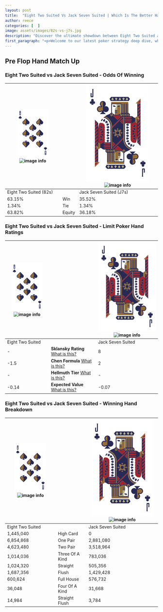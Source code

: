 ```yaml
---
layout: post
title:  "Eight Two Suited Vs Jack Seven Suited | Which Is The Better Hand In Poker? A Complete Guide"
author: reece
categories: [  ]
image: assets/images/82s-vs-j7s.jpg
description: "Discover the ultimate showdown between Eight Two Suited and Jack Seven Suited in poker! Uncover the odds, strategies, and scenarios where one hand triumphs over the other. Get ready to up your poker game with this thrilling analysis."
first_paragraph: "<p>Welcome to our latest poker strategy deep dive, where we're pitting two distinct hands against each other in a high-stakes showdown: Eight Two Suited vs Jack Seven Suited.</p><p>In the dynamic world of poker, every decision counts, and knowing which hand holds the upper hand is key to your success at the table.</p><p>In this article, we'll dissect these two hands, explore the scenarios where one dominates the other, and equip you with the knowledge to make strategic choices that can tip the odds in your favor.</p><p>Get ready to unravel the intriguing dynamics of these poker hands and elevate your game to new heights.</p>"
---
```




[comment]: # (sp0)

## Pre Flop Hand Match Up

<div class="table hand-ratings" markdown="1"> 



### Eight Two Suited vs Jack Seven Suited - Odds Of Winning


    
| ![image info](assets/images/hand1/8.png) ![image info](assets/images/hand1/2s.png) |  | ![image info](assets/images/hand2/J.png) ![image info](assets/images/hand2/7s.png) |
| -------- | -------- | -------- |
| Eight Two Suited (82s) |  | Jack Seven Suited (J7s) |
| 63.15% | Win | 35.52% |
| 1.34% | Tie | 1.34% |
| 63.82% | Equity | 36.18% |




[comment]: # (sp1)



### Eight Two Suited vs Jack Seven Suited - Limit Poker Hand Ratings


    
| ![image info](assets/images/hand1/8.png) ![image info](assets/images/hand1/2s.png) |  | ![image info](assets/images/hand2/J.png) ![image info](assets/images/hand2/7s.png) |
| -------- | -------- | -------- |
| Eight Two Suited |  | Jack Seven Suited |
| - | **Sklansky Rating** [What is this?](/sklansky-rating-explained) | 8 |
| -1.5 | **Chen Formula** [What is this?](/chen-formula-explained) | 2 |
| - | **Hellmuth Tier** [What is this?](/Hellmuth-tier-explained) | - |
| -0.14 | **Expected Value** [What is this?](/expected-value-explained) | -0.07 |




[comment]: # (sp2)



### Eight Two Suited vs Jack Seven Suited - Winning Hand Breakdown


    
| ![image info](assets/images/hand1/8.png) ![image info](assets/images/hand1/2s.png) |  | ![image info](assets/images/hand2/J.png) ![image info](assets/images/hand2/7s.png) |
| -------- | -------- | -------- |
| Eight Two Suited |  | Jack Seven Suited |
| 1,445,040 | High Card | 0 |
| 6,854,868 | One Pair | 2,881,080 |
| 4,623,480 | Two Pair | 3,518,964 |
| 1,014,036 | Three Of A Kind | 783,036 |
| 1,024,320 | Straight | 505,356 |
| 1,687,356 | Flush | 1,429,428 |
| 600,624 | Full House | 576,732 |
| 36,048 | Four Of A Kind | 31,668 |
| 14,984 | Straight Flush | 3,784 |




[comment]: # (sp3)



</div>

[comment]: # (sp4)



[comment]: # (sp5)

